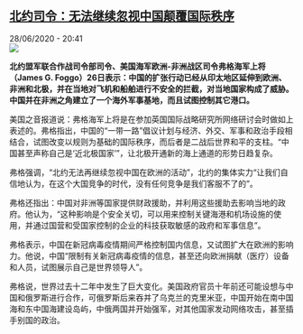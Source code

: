 <!--1593370648000-->
[北约司令：无法继续忽视中国颠覆国际秩序](http://www.rfi.fr//cn/%E4%B8%AD%E5%9B%BD/20200628-%E5%8C%97%E7%BA%A6%E5%8F%B8%E4%BB%A4-%E5%8C%97%E7%BA%A6%E6%97%A0%E6%B3%95%E7%BB%A7%E7%BB%AD%E5%BF%BD%E8%A7%86%E4%B8%AD%E5%9B%BD%E9%A2%A0%E8%A6%86%E5%9B%BD%E9%99%85%E7%A7%A9%E5%BA%8F)
------

<div>28/06/2020 - 20:41</div><img src="https://s.rfi.fr/media/display/a42b932a-1553-11ea-883d-005056a98db9/w:310/p:16x9/2019-03-30t133002z_695146547_rc19ab9850a0_rtrmadp_3_lithuania-nato.jpg"><p><strong>北约盟军联合作战司令部司令、美国海军欧洲-非洲战区司令弗格海军上将（James G. Foggo）26日表示：中国的扩张行动已经从印太地区延伸到欧洲、非洲和北极，并在当地对飞机和船舶进行不安全的拦截，对当地国家构成了威胁。中国并在非洲之角建立了一个海外军事基地，而且试图控制其它港口。</strong></p><div class="t-content__body u-clearfix"><div class="m-interstitial"></div><p>美国之音报道说：弗格海军上将是在参加英国国际战略研究所网络研讨会时做如上表述的。弗格指出，中国的“一带一路”倡议计划与经济、外交、军事和政治手段相结合，试图改变以规则为基础的国际秩序，而后者是二战后世界和平的支柱。“中国甚至声称自己是‘近北极国家’”，让北极开通新的海上通道的形势日趋复杂。</p><p>弗格强调，“北约无法再继续忽视中国在欧洲的活动”，北约的集体实力“让我们自信地认为，在这个大国竞争的时代，没有任何竞争是我们客服不了的”。</p><p>弗格还指出：中国对非洲等国家提供财政援助，并利用这些援助去影响当地的政府。他认为，“这种影响是个安全关切，可以用来控制关键海港和机场设施的使用，并通过国营和受国家控制的企业的科技获取敏感的政府和军事信息”。</p><p>弗格表示，中国在新冠病毒疫情期间严格控制国内信息，又试图扩大在欧洲的影响力。他说，中国“限制有关新冠病毒疫情的信息，甚至还向欧洲捐献（医疗）设备和人员，试图展示自己是世界领导人”。</p><p>弗格说，世界过去十二年中发生了巨大变化。美国政府官员十年前还可能设想与中国和俄罗斯进行合作，可俄罗斯后来吞并了乌克兰的克里米亚，中国开始在南中国海和东中国海建设岛屿，中俄两国并开始强军，对其他国家发动网络攻击，甚至插手别国的政治。</p><div class="o-self-promo o-self-promo--nl o-self-promo--hidden" data-selfpromo-newsletter></div><div class="o-self-promo o-self-promo--app o-self-promo--hidden" data-selfpromo-app></div></div>
